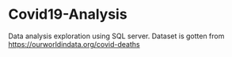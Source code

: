 # Covid19-Analysis

Data analysis exploration using SQL server. Dataset is gotten from  https://ourworldindata.org/covid-deaths
